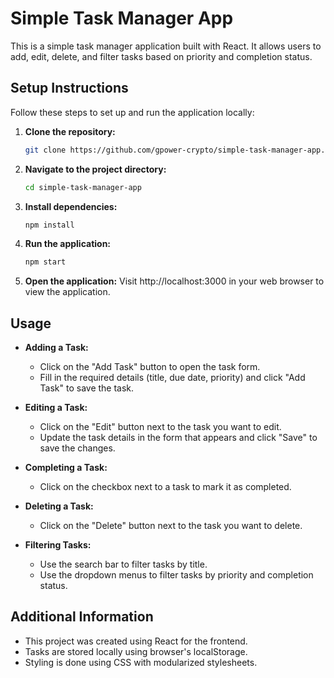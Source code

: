 

# Simple Task Manager App

This is a simple task manager application built with React. It allows users to add, edit, delete, and filter tasks based on priority and completion status.

## Setup Instructions

Follow these steps to set up and run the application locally:

1. **Clone the repository:**
   ```bash
   git clone https://github.com/gpower-crypto/simple-task-manager-app.git
   ```

2. **Navigate to the project directory:**
   ```bash
   cd simple-task-manager-app
   ```

3. **Install dependencies:**
   ```bash
   npm install
   ```

4. **Run the application:**
   ```bash
   npm start
   ```

5. **Open the application:**
   Visit http://localhost:3000 in your web browser to view the application.

## Usage

- **Adding a Task:**
  - Click on the "Add Task" button to open the task form.
  - Fill in the required details (title, due date, priority) and click "Add Task" to save the task.

- **Editing a Task:**
  - Click on the "Edit" button next to the task you want to edit.
  - Update the task details in the form that appears and click "Save" to save the changes.

- **Completing a Task:**
  - Click on the checkbox next to a task to mark it as completed.

- **Deleting a Task:**
  - Click on the "Delete" button next to the task you want to delete.

- **Filtering Tasks:**
  - Use the search bar to filter tasks by title.
  - Use the dropdown menus to filter tasks by priority and completion status.

## Additional Information

- This project was created using React for the frontend.
- Tasks are stored locally using browser's localStorage.
- Styling is done using CSS with modularized stylesheets.

```
